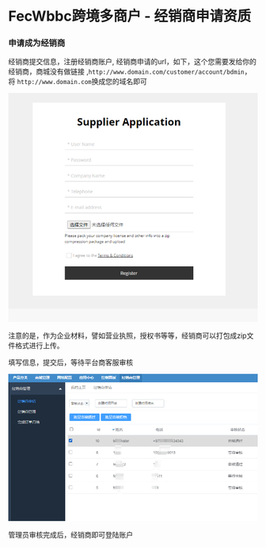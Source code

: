 FecWbbc跨境多商户 - 经销商申请资质
==========





### 申请成为经销商


经销商提交信息，注册经销商账户, 经销商申请的url，如下，这个您需要发给你的经销商，商城没有做链接
,`http://www.domain.com/customer/account/bdmin`， 将 `http://www.domain.com`换成您的域名即可

![](images/wbbc_1.png)

注意的是，作为企业材料，譬如营业执照，授权书等等，经销商可以打包成zip文件格式进行上传。

填写信息，提交后，等待平台商客服审核

![](images/wbbc_22.png)

管理员审核完成后，经销商即可登陆账户














